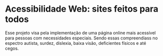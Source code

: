 # Acessibilidade Web: sites feitos para todos
Esse projeto visa pela implementação de uma página online mais acessível para pessoas com necessidades especiais. Sendo essas compreendiass no espectro autista, surdez, dislexia, baixa visão, deficientes físicos e até cegos.


